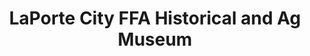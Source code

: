 ---
layout: repo
title: "LaPorte City FFA Historical and Ag Museum"
id: 12248
permalink: repos/12248/
---